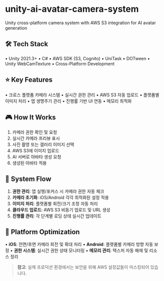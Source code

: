 # unity-ai-avatar-camera-system

Unity cross-platform camera system with AWS S3 integration for AI avatar generation

## 🛠 Tech Stack

• Unity 2021.3+
• C#
• AWS SDK (S3, Cognito)
• UniTask
• DOTween
• Unity WebCamTexture
• Cross-Platform Development

## ⭐ Key Features

• 크로스 플랫폼 카메라 시스템
• 실시간 권한 관리
• AWS S3 자동 업로드
• 플랫폼별 이미지 처리
• 앱 생명주기 관리
• 진행률 기반 UI 연동
• 메모리 최적화

## 🎮 How It Works

1. 카메라 권한 확인 및 요청
2. 실시간 카메라 프리뷰 표시
3. 사진 촬영 또는 갤러리 이미지 선택
4. AWS S3에 이미지 업로드
5. AI 서버로 아바타 생성 요청
6. 생성된 아바타 적용

## 🎯 System Flow

1. **권한 관리**: 앱 실행/포커스 시 카메라 권한 자동 체크
2. **카메라 초기화**: iOS/Android 각각 최적화된 설정 적용
3. **이미지 처리**: 플랫폼별 회전/크기 조정 자동 처리
4. **클라우드 업로드**: AWS S3 비동기 업로드 및 URL 생성
5. **진행률 관리**: 각 단계별 로딩 상태 실시간 업데이트

## 🔧 Platform Optimization

• **iOS**: 전면/후면 카메라 회전 및 확대 처리
• **Android**: 플랫폼별 카메라 방향 자동 보정
• **권한 시스템**: 실시간 권한 상태 모니터링
• **메모리 관리**: 텍스처 자동 해제 및 리소스 정리

> **참고**: 실제 프로덕션 환경에서는 보안을 위해 AWS 설정값들이 마스킹되어 있습니다.
